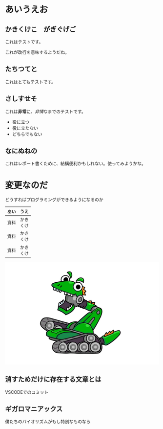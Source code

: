 # あいうえお
## かきくけこ　がぎぐげご
これはテストです。

これが改行を意味するようだね。
## たちつてと
これはとてもテストです。
## さしすせそ
これは**非常**に、*非情*なまでのテストです。
- 役に立つ
- 役に立たない
- どちらでもない
## なにぬねの
これはレポート書くために、結構便利かもしれない。使ってみようかな。

# 変更なのだ
どうすればプログラミングができるようになるのか

|あい|うえ|
|--|--|
|資料 |かき<br>くけ|
|資料 |かき<br>くけ|
|資料 |かき<br>くけ|

![メカトロザウルス](img/01.jpg)

## 消すためだけに存在する文章とは
VSCODEでのコミット

## ギガロマニアックス
僕たちのバイオリズムがもし特別なものなら
